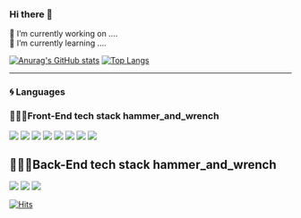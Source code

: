 <!-- ![header](https://capsule-render.vercel.app/api?type=slice&color=auto&height=250&section=header&text=capsule%20render&textBg=true&fontSize=90)
-->
### Hi there 👋
🔭 I’m currently working on ....   
🌱 I’m currently learning ....
<!--
**yeonabogosipda/yeonabogosipda** is a ✨ _special_ ✨ repository because its `README.md` (this file) appears on your GitHub profile.

Here are some ideas to get you started:

- 🔭 I’m currently working on ...
- 🌱 I’m currently learning ...
- 👯 I’m looking to collaborate on ...
- 🤔 I’m looking for help with ...
- 💬 Ask me about ...
- 📫 How to reach me: ...
- 😄 Pronouns: ...
- ⚡ Fun fact: ...
-->

    
[![Anurag's GitHub stats](https://github-readme-stats.vercel.app/api?username=yeonabogosipda&show_icons=true)](https://github.com/anuraghazra/github-readme-stats)
[![Top Langs](https://github-readme-stats.vercel.app/api/top-langs/?username=yeonabogosipda&hide=html,css$langs_count=8&layout=compact)](https://github.com/anuraghazra/github-readme-stats)   
***

<!--언어설정-->
### :cyclone: Languages   
### 👩🏻‍💻Front-End tech stack hammer_and_wrench   
<img src="https://img.shields.io/badge/HTML5-E34F26?style=flat-square&logo=HTML5&logoColor=white"/></a>
<img src="https://img.shields.io/badge/CSS3-1572B6?style=flat-square&logo=CSS3&logoColor=white"/></a>
<img src="https://img.shields.io/badge/Javascript-F7DF1E?style=flat-square&logo=Javascript&logoColor=white"/></a>
<img src="https://img.shields.io/badge/React-61DAFB?style=flat-square&logo=React&logoColor=white"/></a>
<img src="https://img.shields.io/badge/Sass-CC6699?style=flat-square&logo=Sass&logoColor=white"/></a>
<img src="https://img.shields.io/badge/JSON-000000?style=flat-square&logo=JSON&logoColor=white"/></a>
<img src="https://img.shields.io/badge/C-A8B9CC?style=flat-square&logo=C&logoColor=white"/></a>
<img src="https://img.shields.io/badge/C++-00599C?style=flat-square&logo=C++&logoColor=white"/></a>

## 👩🏻‍💻Back-End tech stack hammer_and_wrench   
<img src="https://img.shields.io/badge/PHP-777BB4?style=flat-square&logo=PHP&logoColor=white"/></a>
<img src="https://img.shields.io/badge/Python-3766AB?style=flat-square&logo=Python&logoColor=white"/></a>
<img src="https://img.shields.io/badge/CodeIgniter-EF4223?style=flat-square&logo=CodeIgniter&logoColor=white"/></a>


[![Hits](https://hits.seeyoufarm.com/api/count/incr/badge.svg?url=https%3A%2F%2Fgithub.com%2Fyeonabogosipda&count_bg=%233D71C8&title_bg=%23555555&icon=git.svg&icon_color=%23E7E7E7&title=hits&edge_flat=false)](https://hits.seeyoufarm.com)
